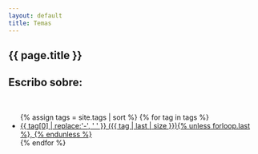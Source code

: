 ```yaml
---
layout: default
title: Temas
---
```


<section class="posts">
	<h1>{{ page.title }}</h1>
	<h2>Escribo sobre:</h2> 
	<br>
<ul> 
 {% assign tags = site.tags | sort %}
{% for tag in tags %}
 <li><a href="/tag/{{ tag | first | slugify }}/">{{ tag[0] | replace:'-', ' ' }} ({{ tag | last | size }}){% unless forloop.last %}, {% endunless %}</a></li>
{% endfor %}
</ul>

</section>
